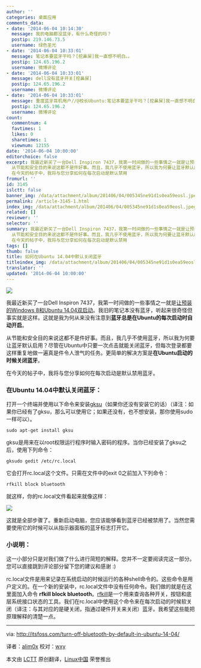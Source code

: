 ```yaml
---
author: ''
categories: 桌面应用
comments_data:
- date: '2014-06-04 10:14:30'
  message: 我的电脑都没蓝牙，有什么奇怪的吗？
  postip: 219.146.73.5
  username: 绿色圣光
- date: '2014-06-04 10:33:01'
  message: 笔记本要蓝牙干吗？[挖鼻屎]我一直想不明白。。
  postip: 124.65.196.2
  username: 微博评论
- date: '2014-06-04 10:33:01'
  message: dell没有蓝牙开关[挖鼻屎]
  postip: 124.65.196.2
  username: 微博评论
- date: '2014-06-04 10:33:01'
  message: 重度蓝牙耳机用户//@校长Ubuntu:笔记本要蓝牙干吗？[挖鼻屎]我一直想不明白。。
  postip: 124.65.196.2
  username: 微博评论
count:
  commentnum: 4
  favtimes: 1
  likes: 0
  sharetimes: 1
  viewnum: 12155
date: '2014-06-04 10:00:00'
editorchoice: false
excerpt: 我最近新买了一台Dell Inspiron 7437，我第一时间做的一些事情之一就是让预装的Windows 8和Ubuntu 14.04双启动。我旧的笔记本没有蓝牙，听起来很奇怪但事实就是这样。这就是我为何从来没有注意到蓝牙总是在Ubuntu的每次启动时自动开启。
  从节能和安全目的来说这都不是件好事。而且，我几乎不使用蓝牙，所以我为何要让蓝牙默认启用？尽管在Ubuntu中只要一次点击就能关闭蓝牙，但每次登录都要这样重复地做一遍真是件令人泄气的任务。更简单的解决方案是在Ubuntu启动的时候关闭蓝牙。
  在今天的帖子中，我将与您分享如何在每次启动是默认禁用
fromurl: ''
id: 3145
islctt: false
banner_img: /data/attachment/album/201406/04/005345ne91d1s0ea59eosl.jpeg
permalink: /article-3145-1.html
index_img: /data/attachment/album/201406/04/005345ne91d1s0ea59eosl.jpeg
related: []
reviewer: ''
selector: ''
summary: 我最近新买了一台Dell Inspiron 7437，我第一时间做的一些事情之一就是让预装的Windows 8和Ubuntu 14.04双启动。我旧的笔记本没有蓝牙，听起来很奇怪但事实就是这样。这就是我为何从来没有注意到蓝牙总是在Ubuntu的每次启动时自动开启。
  从节能和安全目的来说这都不是件好事。而且，我几乎不使用蓝牙，所以我为何要让蓝牙默认启用？尽管在Ubuntu中只要一次点击就能关闭蓝牙，但每次登录都要这样重复地做一遍真是件令人泄气的任务。更简单的解决方案是在Ubuntu启动的时候关闭蓝牙。
  在今天的帖子中，我将与您分享如何在每次启动是默认禁用
tags: []
thumb: false
title: 如何在Ubuntu 14.04中默认关闭蓝牙
titleindex_img: /data/attachment/album/201406/04/005345ne91d1s0ea59eosl.jpeg
translator: ''
updated: '2014-06-04 10:00:00'
---
```


![](/data/attachment/album/201406/04/005345ne91d1s0ea59eosl.jpeg)


我最近新买了一台Dell Inspiron 7437，我第一时间做的一些事情之一就是[让预装的Windows 8和Ubuntu 14.04双启动](http://itsfoss.com/install-ubuntu-1404-dual-boot-mode-windows-8-81-uefi/)。我旧的笔记本没有蓝牙，听起来很奇怪但事实就是这样。这就是我为何从来没有注意到**蓝牙总是在Ubuntu的每次启动时自动开启**。


从节能和安全目的来说这都不是件好事。而且，我几乎不使用蓝牙，所以我为何要让蓝牙默认启用？尽管在Ubuntu中只要一次点击就能关闭蓝牙，但每次登录都要这样重复地做一遍真是件令人泄气的任务。更简单的解决方案是**在Ubuntu启动的时候关闭蓝牙**。


在今天的帖子中，我将与您分享如何在每次启动是默认禁用蓝牙。


### 在Ubuntu 14.04中默认关闭蓝牙：


打开一个终端并使用以下命令来安装[gksu](https://wiki.gnome.org/action/show/Apps/Attic/gksu?action=show&redirect=gksu)（如果你还没有安装它的话）（译注：如果你已经有了gksu，那么可以使用它；如果还没有，也不想安装，那你使用sudo一样可以）。



```
sudo apt-get install gksu

```

gksu是用来在以root权限运行程序时输入密码的程序。当你已经安装了gksu之后，使用下列命令：



```
gksudo gedit /etc/rc.local

```

它会打开rc.local这个文件。只需在文件中的exit 0之前加入下列命令：



```
rfkill block bluetooth

```

就这样，你的rc.local文件看起来就像这样：


![](/data/attachment/album/201406/04/005346ue16akebeq1qgret.png)


这就是全部步骤了。重新启动电脑，您应该能够看到蓝牙已经被禁用了。当然您需要使用它的时候可以从指示器面板的蓝牙标志打开它。


### 小说明：


这一小部分只是对我们做了什么进行简短的解释。您并不一定要阅读完这一部分。您可以直接跳到评论部分留下您的建议和感谢 :)


rc.local文件是用来记录在系统启动的时候运行的各种shell命令的。这些命令是用户定义的。在一个新的安装中，rc.local文件中没有任何命令。我们做的就是在这里面加入命令 **rfkill block bluetooth**。[rfkill](http://wireless.kernel.org/en/users/Documentation/rfkill)是一个用来查询各种开关，按钮和底层系统接口状态的工具。我们在rc.local中使用这个命令来在每次启动的时候软关闭（译注：与其对应的是硬关闭，指通过硬件开关来关闭）蓝牙。我希望这些能把原理解释的清楚一点。




---


via: <http://itsfoss.com/turn-off-bluetooth-by-default-in-ubuntu-14-04/>


译者：[alim0x](https://github.com/alim0x) 校对：[wxy](https://github.com/wxy)


本文由 [LCTT](https://github.com/LCTT/TranslateProject) 原创翻译，[Linux中国](http://linux.cn/) 荣誉推出